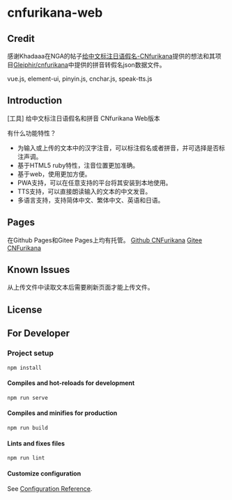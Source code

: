 # cnfurikana-web

## Credit

感谢Khadaaa在NGA的帖子[给中文标注日语假名-CNfurikana](https://ngabbs.com/read.php?tid=24124817)提供的想法和其项目[Gleiphir/cnfurikana](https://github.com/Gleiphir/cnfurikana)中提供的拼音转假名json数据文件。

vue.js, element-ui, pinyin.js, cnchar.js, speak-tts.js

## Introduction

[工具] 给中文标注日语假名和拼音 CNfurikana Web版本

有什么功能特性？

+ 为输入或上传的文本中的汉字注音，可以标注假名或者拼音，并可选择是否标注声调。
+ 基于HTML5 ruby特性，注音位置更加准确。
+ 基于web，使用更加方便。
+ PWA支持，可以在任意支持的平台将其安装到本地使用。
+ TTS支持，可以直接朗读输入的文本的中文发音。
+ 多语言支持，支持简体中文、繁体中文、英语和日语。

## Pages

在Github Pages和Gitee Pages上均有托管。
[Github CNFurikana](https://cnfurikana.github.io/)
[Gitee CNFurikana](https://cnfurikana.gitee.io/)

## Known Issues

从上传文件中读取文本后需要刷新页面才能上传文件。

## License



## For Developer

### Project setup
```
npm install
```

#### Compiles and hot-reloads for development
```
npm run serve
```

#### Compiles and minifies for production
```
npm run build
```

#### Lints and fixes files
```
npm run lint
```

#### Customize configuration
See [Configuration Reference](https://cli.vuejs.org/config/).
